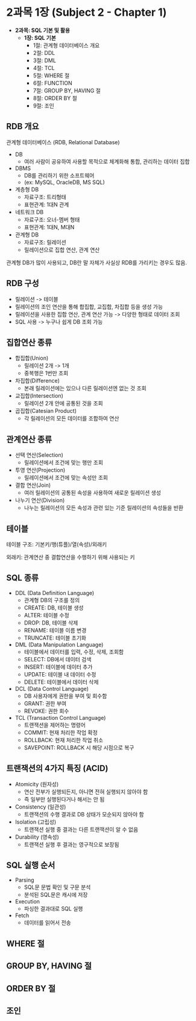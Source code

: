 
# 2과목 1장 (Subject 2 - Chapter 1)

* **2과목: SQL 기본 및 활용**
  * **1장: SQL 기본**
    * 1절: 관계형 데이터베이스 개요
    * 2절: DDL
    * 3절: DML
    * 4절: TCL
    * 5절: WHERE 절
    * 6절: FUNCTION
    * 7절: GROUP BY, HAVING 절
    * 8절: ORDER BY 절
    * 9절: 조인

## RDB 개요

관계형 데이터베이스 (RDB, Relational Database)

* DB
  * 여러 사람이 공유하여 사용할 목적으로 체계화해 통합, 관리하는 데이터 집합
* DBMS
  * DB를 관리하기 위한 소프트웨어
  * (ex: MySQL, OracleDB, MS SQL)
* 계층형 DB
  * 자료구조: 트리형태
  * 표현관계: 1대N 관계
* 네트워크 DB
  * 자료구조: 오너-멤버 형태
  * 표현관계: 1대N, M대N
* 관계형 DB
  * 자료구조: 릴레이션
  * 릴레이션으로 집합 연산, 관계 연산

관계형 DB가 많이 사용되고, DB란 말 자체가 사실상 RDB를 가리키는 경우도 많음.

## RDB 구성

* 릴레이션 -> 테이블
* 릴레이션의 조인 연산을 통해 합집합, 교집합, 차집합 등을 생성 가능
* 릴레이션을 사용한 집합 연산, 관계 연산 가능 -> 다양한 형태로 데이터 조회
* SQL 사용 -> 누구나 쉽게 DB 조회 가능

## 집합연산 종류

* 합집합(Union)
  * 릴레이션 2개 -> 1개
  * 중복행은 1번만 조회
* 차집합(Difference)
  * 본래 릴레이션에는 있으나 다른 릴레이션엔 없는 것 조회
* 교집합(Intersection)
  * 릴레이션 2개 안에 공통된 것을 조회
* 곱집합(Catesian Product)
  * 각 릴레이션의 모든 데이터를 조합하여 연산

## 관계연산 종류

* 선택 연산(Selection)
  * 릴레이션에서 조건에 맞는 행만 조회
* 투영 연산(Projection)
  * 릴레이션에서 조건에 맞는 속성만 조회
* 결합 연산(Join)
  * 여러 릴레이션의 공통된 속성을 사용하여 새로운 릴레이션 생성
* 나누기 연산(Division)
  * 나누는 릴레이션의 모든 속성과 관련 있는 기준 릴레이션의 속성들을 반환

## 테이블

테이블 구조: 기본키/행(튜플)/열(속성)/외래키

외래키: 관계연산 중 결합연산을 수행하기 위해 사용되는 키

## SQL 종류

* DDL (Data Definition Language)
  * 관계형 DB의 구조를 정의
  * CREATE: DB, 테이블 생성
  * ALTER: 테이블 수정
  * DROP: DB, 테이블 삭제
  * RENAME: 테이블 이름 변경
  * TRUNCATE: 테이블 초기화
* DML (Data Manipulation Language)
  * 테이블에서 데이터를 입력, 수정, 삭제, 조회함
  * SELECT: DB에서 데이터 검색
  * INSERT: 테이블에 데이터 추가
  * UPDATE: 테이블 내 데이터 수정
  * DELETE: 테이블에서 데이터 삭제
* DCL (Data Control Language)
  * DB 사용자에게 권한을 부여 및 회수함
  * GRANT: 권한 부여
  * REVOKE: 권한 회수
* TCL (Transaction Control Language)
  * 트랜잭션을 제어하는 명령어
  * COMMIT: 현재 처리한 작업 확정
  * ROLLBACK: 현재 처리한 작업 취소
  * SAVEPOINT: ROLLBACK 시 해당 시점으로 복구

## 트랜잭션의 4가지 특징 (ACID)

* Atomicity (원자성)
  * 연산 전부가 실행되든지, 아니면 전혀 실행되지 않아야 함
  * 즉 일부만 실행된다거나 해서는 안 됨
* Consistency (일관성)
  * 트랜잭션의 수행 결과로 DB 상태가 모순되지 않아야 함
* Isolation (고립성)
  * 트랜잭션 실행 중 결과는 다른 트랜잭션이 알 수 없음
* Durability (영속성)
  * 트랜잭션 실행 후 결과는 영구적으로 보장됨

## SQL 실행 순서

* Parsing
  * SQL문 문법 확인 및 구문 분석
  * 분석된 SQL문은 캐시에 저장
* Execution
  * 파싱한 결과대로 SQL 실행
* Fetch
  * 데이터를 읽어서 전송

## WHERE 절

## GROUP BY, HAVING 절

## ORDER BY 절

## 조인
